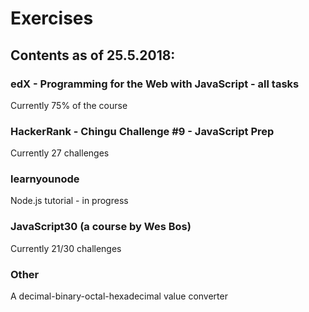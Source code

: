 # Exercises

## Contents as of 25.5.2018:

### edX - Programming for the Web with JavaScript - all tasks

Currently 75% of the course

### HackerRank - Chingu Challenge #9 - JavaScript Prep

Currently 27 challenges

### learnyounode

Node.js tutorial - in progress

### JavaScript30 (a course by Wes Bos)

Currently 21/30 challenges

### Other

A decimal-binary-octal-hexadecimal value converter